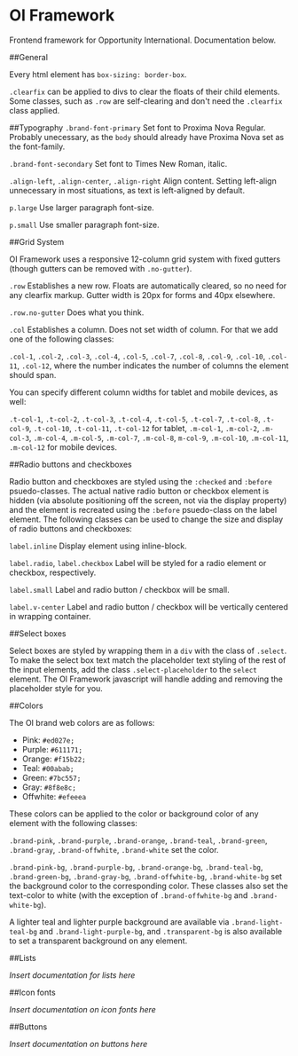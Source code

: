 OI Framework
=========

Frontend framework for Opportunity International. Documentation below.

##General

Every html element has `box-sizing: border-box`.

`.clearfix` can be applied to divs to clear the floats of their child elements. Some classes, such as `.row` are self-clearing and don't need the `.clearfix` class applied.

##Typography
`.brand-font-primary`
Set font to Proxima Nova Regular. Probably unecessary, as the `body` should already have Proxima Nova set as the font-family.

`.brand-font-secondary`
Set font to Times New Roman, italic.

`.align-left`, `.align-center`, `.align-right`
Align content. Setting left-align unnecessary in most situations, as text is left-aligned by default.

`p.large`
Use larger paragraph font-size.

`p.small`
Use smaller paragraph font-size.

##Grid System

OI Framework uses a responsive 12-column grid system with fixed gutters (though gutters can be removed with `.no-gutter`).

`.row`
Establishes a new row. Floats are automatically cleared, so no need for any clearfix markup. Gutter width is 20px for forms and 40px elsewhere.

`.row.no-gutter`
Does what you think.

`.col`
Establishes a column. Does not set width of column. For that we add one of the following classes:

`.col-1`, `.col-2`, `.col-3`, `.col-4`, `.col-5`, `.col-7`, `.col-8`, `.col-9`, `.col-10`, `.col-11`, `.col-12`, where the number indicates the number of columns the element should span.

You can specify different column widths for tablet and mobile devices, as well:

`.t-col-1`, `.t-col-2`, `.t-col-3`, `.t-col-4`, `.t-col-5`, `.t-col-7`, `.t-col-8`, `.t-col-9`, `.t-col-10`, `.t-col-11`, `.t-col-12` for tablet, `.m-col-1`, `.m-col-2`, `.m-col-3`, `.m-col-4`, `.m-col-5`, `.m-col-7`, `.m-col-8`, `m-col-9`, `.m-col-10`, `.m-col-11`, `.m-col-12` for mobile devices.

##Radio buttons and checkboxes

Radio button and checkboxes are styled using the `:checked` and `:before` psuedo-classes. The actual native radio button or checkbox element is hidden (via absolute positioning off the screen, not via the display property) and the element is recreated using the `:before` psuedo-class on the label element. The following classes can be used to change the size and display of radio buttons and checkboxes:

`label.inline`
Display element using inline-block.

`label.radio`, `label.checkbox`
Label will be styled for a radio element or checkbox, respectively.

`label.small`
Label and radio button / checkbox will be small.

`label.v-center`
Label and radio button / checkbox will be vertically centered in wrapping container.

##Select boxes

Select boxes are styled by wrapping them in a `div` with the class of `.select`. To make the select box text match the placeholder text styling of the rest of the input elements, add the class `.select-placeholder` to the `select` element. The OI Framework javascript will handle adding and removing the placeholder style for you.

##Colors

The OI brand web colors are as follows:

- Pink: `#ed027e;`
- Purple: `#611171;`
- Orange: `#f15b22;`
- Teal: `#00abab;`
- Green: `#7bc557;`
- Gray: `#8f8e8c;`
- Offwhite: `#efeeea`

These colors can be applied to the color or background color of any element with the following classes:

`.brand-pink`, `.brand-purple`, `.brand-orange`, `.brand-teal`, `.brand-green`, `.brand-gray`, `.brand-offwhite`, `.brand-white` set the color.

`.brand-pink-bg`, `.brand-purple-bg`, `.brand-orange-bg`, `.brand-teal-bg`, `.brand-green-bg`, `.brand-gray-bg`, `.brand-offwhite-bg`, `.brand-white-bg` set the background color to the corresponding color. These classes also set the text-color to white (with the exception of `.brand-offwhite-bg` and `.brand-white-bg`).

A lighter teal and lighter purple background are available via `.brand-light-teal-bg` and `.brand-light-purple-bg`, and `.transparent-bg` is also available to set a transparent background on any element.

##Lists

_Insert documentation for lists here_

##Icon fonts

_Insert documentation on icon fonts here_

##Buttons

_Insert documentation on buttons here_
